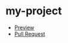 # my-project
  - [Preview](https://Oleksandr-Filo.github.io/my-project/)
  - [Pull Request](https://github.com/Oleksandr-Filo/my-project/pull/1/files)